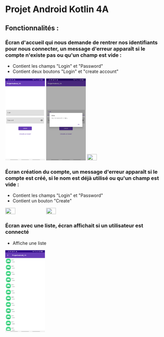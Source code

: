 <h1>Projet Android Kotlin 4A</h1>

<h2>
  Fonctionnalités :
</h2>
<h3>
  Écran d'accueil qui nous demande de rentrer nos identifiants pour nous connecter, un message d'erreur apparaît si le compte n'existe pas ou qu'un champ est vide :
</h3>
<ul>
  <li>Contient les champs "Login" et "Password"</li>
  <li>Contient deux boutons "Login" et "create account"</li>
</ul>
<img src="imgREADME/Screenshot_20201230-233825_ProjetAndroid_4A[1].jpg" width="25%" height="25%">
<img src="imgREADME/Screenshot_20201230-234058_ProjetAndroid_4A[1].jpg" width="25%" height="25%">
<img src="img/imgReadMe/ListChampion2.jpg" width="25%" height="25%">
<h3>
  Écran création du compte, un message d'erreur apparaît si le compte est créé, si le nom est déjà utilisé ou qu'un champ est vide :
</h3>
<ul>
  <li>Contient les champs "Login" et "Password"</li>
  <li>Contient un bouton "Create"</li>
</ul>
<div>
  <img src="ProjetAndroid_Kotlin_4A/imgREADME/Screenshot_20201230-235627_ProjetAndroid_4A[1].jpg" width="25%" height="25%"> 
  <img src="img/imgReadMe/ListChampion2.jpg" width="25%" height="25%">
</div>
<h3>
  Écran avec une liste, écran affichait si un utilisateur est connecté
</h3>
<ul>
  <li>Affiche une liste</li>

</ul>
<img src="imgREADME/Screenshot_20201230-234849_ProjetAndroid_4A[1].jpg" width="25%" height="25%">
